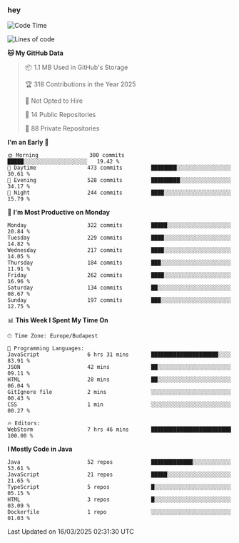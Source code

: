 ### hey

<!--START_SECTION:waka-->
![Code Time](http://img.shields.io/badge/Code%20Time-1%2C130%20hrs-blue)

![Lines of code](https://img.shields.io/badge/From%20Hello%20World%20I%27ve%20Written-2.5%20million%20lines%20of%20code-blue)

**🐱 My GitHub Data** 

> 📦 1.1 MB Used in GitHub's Storage 
 > 
> 🏆 318 Contributions in the Year 2025
 > 
> 🚫 Not Opted to Hire
 > 
> 📜 14 Public Repositories 
 > 
> 🔑 88 Private Repositories 
 > 
**I'm an Early 🐤** 

```text
🌞 Morning                300 commits         █████░░░░░░░░░░░░░░░░░░░░   19.42 % 
🌆 Daytime                473 commits         ████████░░░░░░░░░░░░░░░░░   30.61 % 
🌃 Evening                528 commits         █████████░░░░░░░░░░░░░░░░   34.17 % 
🌙 Night                  244 commits         ████░░░░░░░░░░░░░░░░░░░░░   15.79 % 
```
📅 **I'm Most Productive on Monday** 

```text
Monday                   322 commits         █████░░░░░░░░░░░░░░░░░░░░   20.84 % 
Tuesday                  229 commits         ████░░░░░░░░░░░░░░░░░░░░░   14.82 % 
Wednesday                217 commits         ████░░░░░░░░░░░░░░░░░░░░░   14.05 % 
Thursday                 184 commits         ███░░░░░░░░░░░░░░░░░░░░░░   11.91 % 
Friday                   262 commits         ████░░░░░░░░░░░░░░░░░░░░░   16.96 % 
Saturday                 134 commits         ██░░░░░░░░░░░░░░░░░░░░░░░   08.67 % 
Sunday                   197 commits         ███░░░░░░░░░░░░░░░░░░░░░░   12.75 % 
```


📊 **This Week I Spent My Time On** 

```text
🕑︎ Time Zone: Europe/Budapest

💬 Programming Languages: 
JavaScript               6 hrs 31 mins       █████████████████████░░░░   83.91 % 
JSON                     42 mins             ██░░░░░░░░░░░░░░░░░░░░░░░   09.11 % 
HTML                     28 mins             ██░░░░░░░░░░░░░░░░░░░░░░░   06.04 % 
GitIgnore file           2 mins              ░░░░░░░░░░░░░░░░░░░░░░░░░   00.43 % 
CSS                      1 min               ░░░░░░░░░░░░░░░░░░░░░░░░░   00.27 % 

🔥 Editors: 
WebStorm                 7 hrs 46 mins       █████████████████████████   100.00 % 
```

**I Mostly Code in Java** 

```text
Java                     52 repos            █████████████░░░░░░░░░░░░   53.61 % 
JavaScript               21 repos            █████░░░░░░░░░░░░░░░░░░░░   21.65 % 
TypeScript               5 repos             █░░░░░░░░░░░░░░░░░░░░░░░░   05.15 % 
HTML                     3 repos             █░░░░░░░░░░░░░░░░░░░░░░░░   03.09 % 
Dockerfile               1 repo              ░░░░░░░░░░░░░░░░░░░░░░░░░   01.03 % 
```




 Last Updated on 16/03/2025 02:31:30 UTC
<!--END_SECTION:waka-->

